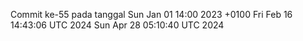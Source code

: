 Commit ke-55 pada tanggal Sun Jan 01 14:00 2023 +0100
Fri Feb 16 14:43:06 UTC 2024
Sun Apr 28 05:10:40 UTC 2024
